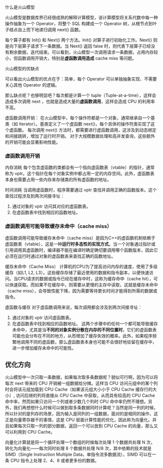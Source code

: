 什么是火山模型

火山模型是数据库界已经很成熟的解释计算模型，该计算模型将关系代数中每一种操作抽象为一个 Operator，将整个 SQL 构建成一个 Operator 树，从根节点到叶子结点自上而下地递归调用 next() 函数。

每个算子都有 Init() 和 Next() 两个方法。Init() 对算子进行初始化工作。Next() 则是向下层算子请求下一条数据。当 Next() 返回 false 时，则代表下层算子已经没有剩余数据，迭代结束。可以看到，火山模型一次调用请求一条数据，占用内存较小，但函数调用开销大，特别是**虚函数调用造成** cache miss 等问题。


火山模型的优缺点

可以看出火山模型的优点在于：简单，每个 Operator 可以单独抽象实现、不需要关心其他 Operator 的逻辑。

那么缺点呢？也够明显吧？每次都是计算一个 tuple（Tuple-at-a-time），这样会造成多次调用 next ，也就是造成大量的**虚函数调用**，这样会造成 CPU 的利用率不高。

虚函数调用开销：
在火山模型中，每个操作符都是一个对象，通常继承自一个基类（如 Iterator）。基类定义了一个虚函数 next()，每个具体的操作符类实现了这个虚函数。
每次调用 next() 方法时，都需要进行虚函数调用，这涉及到动态绑定和间接跳转，增加了运行时开销。
对于大规模数据处理和高并发查询，这些额外的开销可能会显著影响性能。

### 虚函数调用开销

内存消耗
每个包含虚函数的类都会有一个指向虚函数表（vtable）的指针，通常称为 vptr。这个指针在每个对象实例中都占用一定的内存空间。此外，虚函数表本身也需要占用一些内存来存储类的所有虚函数的地址。

时间消耗
当调用虚函数时，程序需要通过 vptr 查找并调用正确的函数版本。这个查找过程涉及到两次间接寻址：
1. 通过对象的 vptr 访问其对应的虚函数表。
2. 在虚函数表中找到相应的函数地址。

### 虚函数调用可能导致缓存未命中（cache miss）

虚函数调用可能导致缓存未命中（cache miss）是因为C++的虚函数机制依赖于虚函数表（vtable），这是一种**运行时多态性的实现方式**。当一个对象通过指针或引用调用其虚函数时，编译器不能在编译时确定确切要调用哪个函数版本，因此它必须在运行时通过对象的虚函数表来查找正确的函数地址。

缓存未命中（Cache Miss）
计算机的CPU为了提高访问内存的速度，使用了多级缓存（如L1, L2, L3）。这些缓存存储了最近使用的数据和指令副本，以便快速访问。当CPU请求的数据或指令已经在缓存中时，这称为缓存命中（cache hit），可以快速获取。而如果不在缓存中，则需要从更慢的主存中读取，这就是缓存未命中（cache miss），会导致性能下降，因为需要等待更长时间才能得到所需的数据或指令。

虚函数与缓存
对于虚函数调用来说，每次调用都会涉及到两次间接寻址：
1. 通过对象的 vptr 访问虚函数表。
2. 在虚函数表中找到相应的函数地址。
这两个步骤中的任何一个都可能导致缓存未命中，尤其是当**不同的对象实例分散在内存的不同位置时**，它们的虚函数表可能也会分布在不同的地方，从而增加了缓存失效的概率。此外，如果程序频繁地调用不同的虚函数，那么虚函数表本身也可能不会很好地驻留在缓存中，进一步增加缓存未命中的可能性。






## 优化方向

火山模型中一次只取一条数据，如果每次取多条数据呢？貌似可行啊，因为可以将每次 next 带来的 CPU 开销被一组数据给分摊。这样当 CPU 访问元组中的某个列时会将该元组加载到 CPU Cache（如果该元组大小小于 CPU Cache 缓存行的大小）, 访问后继的列将直接从 CPU Cache 中获取，从而具有较高的 CPU Cache 命中率，然而如果只访问一个列或者少数几个列时 CPU 命中率仍然不理想。另外，我们再想想什么时候可以做到取多条数据同时计算呢？当然是同一列的时候，所以针对的是列存的场景，因为输入是同列的一组数据，面对的是相同的操作，这正是向量寄存器干的事情，这是 CPU 层面计算性能的优化，因此称为向量化。并且如果每次只取一列的部分数据，返回一个可以放到 CPU Cache 的向量，那么又可以利用到 CPU Cache。

向量化计算就是将一个循环处理一个数组的时候每次处理 1 个数据共处理 N 次，转化为向量化——每次同时处理 8 个数据共处理 N/8 次，其中依赖的技术就是 SIMD（Single Instruction Multiple Data，单指令流多数据流），SIMD 可以在一条 CPU 指令上处理 2、4、8 或者更多份的数据。







